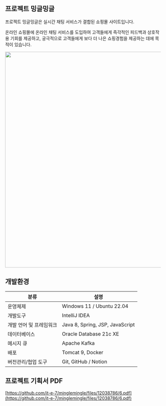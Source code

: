 ## 프로젝트 밍글밍글

프로젝트 밍글밍글은 실시간 채팅 서비스가 결합된 쇼핑몰 사이트입니다.

온라인 쇼핑몰에 온라인 채팅 서비스를 도입하여 고객들에게 즉각적인 피드백과 상호작용 기회를 제공하고, 궁극적으로 고객들에게 보다 더 나은 쇼핑경험을 제공하는 데에 목적이 있습니다.

<img src="https://user-images.githubusercontent.com/100273844/253260454-e180a8c2-335b-4699-83e9-e6836a25c051.png" width="700"/>

## **개발환경**

| 분류 | 설명 |
| --- | --- |
| 운영체제 | Windows 11 / Ubuntu 22.04 |
| 개발도구 | IntelliJ IDEA |
| 개발 언어 및 프레임워크 | Java 8, Spring, JSP, JavaScript |
| 데이터베이스 | Oracle Database 21c XE |
| 메시지 큐 | Apache Kafka |
| 배포 | Tomcat 9, Docker |
| 버전관리/협업 도구 | Git, GitHub / Notion |


## **프로젝트 기획서 PDF**
[https://github.com/it-e-7/minglemingle/files/12038786/6.pdf](https://github.com/it-e-7/minglemingle/files/12038786/6.pdf)
